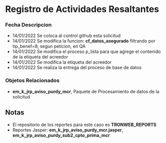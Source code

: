 # Registro de Actividades Resaltantes
### Fecha       Descripcion
* 14/01/2022    Se coloca al control github esta solicitud
* 14/01/2022    Se modifica la funcion: **cf_datos_asegurado** filtrando por tip_benef=8, segun peticion, en QA
* 14/01/2022    Se modifica el proceso p_lista para que agrege el contenido de la etiqueta del acreedor
* 14/01/2022    Se modifica la etiqueta del acreedor
* 14/01/2022    Se realiza la entrega del proceso de base de datos

                
### Objetos Relacionados
- **em_k_jrp_aviso_purdy_mcr**, Paquete de Procesamiento de datos de la solicitud

## Notas
- El repositorio de los reportes para este caso es **TRONWEB_REPORTS**
- Reportes Jasper: **em_k_jrp_aviso_purdy_mcr.jasper**, **em_k_jrp_aviso_purdy_sub2_cpto_prima_mcr**